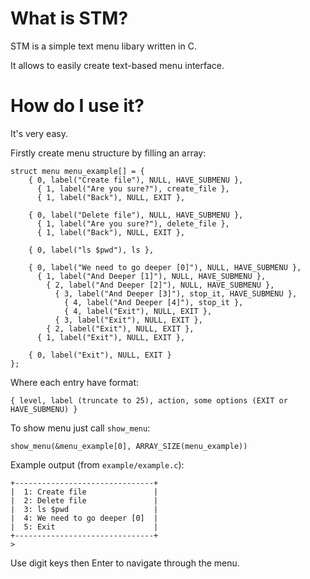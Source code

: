 # What is STM?
STM is a simple text menu libary written in C.

It allows to easily create text-based menu interface.

# How do I use it?

It's very easy.

Firstly create menu structure by filling an array:

	struct menu menu_example[] = {
		{ 0, label("Create file"), NULL, HAVE_SUBMENU },
		  { 1, label("Are you sure?"), create_file },
		  { 1, label("Back"), NULL, EXIT },

		{ 0, label("Delete file"), NULL, HAVE_SUBMENU },
		  { 1, label("Are you sure?"), delete_file },
		  { 1, label("Back"), NULL, EXIT },
		
		{ 0, label("ls $pwd"), ls },
		
		{ 0, label("We need to go deeper [0]"), NULL, HAVE_SUBMENU },
		  { 1, label("And Deeper [1]"), NULL, HAVE_SUBMENU },
		    { 2, label("And Deeper [2]"), NULL, HAVE_SUBMENU },
		      { 3, label("And Deeper [3]"), stop_it, HAVE_SUBMENU },
		        { 4, label("And Deeper [4]"), stop_it },
		        { 4, label("Exit"), NULL, EXIT },
		      { 3, label("Exit"), NULL, EXIT },
		    { 2, label("Exit"), NULL, EXIT },
		  { 1, label("Exit"), NULL, EXIT },

		{ 0, label("Exit"), NULL, EXIT }
	};
	
  Where each entry have format:
  
  	{ level, label (truncate to 25), action, some options (EXIT or HAVE_SUBMENU) }
	
  To show menu just call `show_menu`:
    
    show_menu(&menu_example[0], ARRAY_SIZE(menu_example))
    
  Example output (from `example/example.c`):
  
    +-------------------------------+
    |  1: Create file               |
    |  2: Delete file               |
    |  3: ls $pwd                   |
    |  4: We need to go deeper [0]  |
    |  5: Exit                      |
    +-------------------------------+
    > 

  Use digit keys then Enter to navigate through the menu.
    
